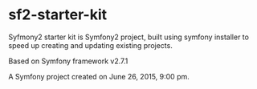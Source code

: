 sf2-starter-kit
===============


Syfmony2 starter kit is Symfony2 project, built using symfony installer to speed up creating and updating existing projects.

Based on Symfony framework v2.7.1

A Symfony project created on June 26, 2015, 9:00 pm.
